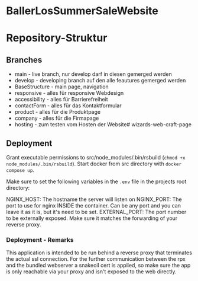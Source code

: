 # BallerLosSummerSaleWebsite

# Repository-Struktur
## Branches
- main - live branch, nur develop darf in diesen gemerged werden
- develop - developing branch auf den alle feautures gemerged werden
- BaseStructure - main page, navigation
- responsive - alles für responsive Webdesign
- accessibility - alles für Barrierefreiheit
- contactForm - alles für das Kontaktformular
- product - alles für die Produktpage
- company - alles für die Firmapage
- hosting - zum testen vom Hosten der Website# wizards-web-craft-page

## Deployment
Grant executable permissions to src/node_modules/.bin/rsbuild (`chmod +x node_modules/.bin/rsbuild`).
Start docker from src directory with `docker compose up`.

Make sure to set the following variables in the `.env` file in the projects root directory:

NGINX_HOST: The hostname the server will listen on
NGINX_PORT: The port to use for nginx INSIDE the container. Can be any port and you can leave it as it is, but it's need to be set.
EXTERNAL_PORT: The port number to be externally exposed. Make sure it matches the forwarding of your reverse proxy.

### Deployment - Remarks
This application is intended to be run behind a reverse proxy that terminates the actual ssl connection. For the further communication between the rpx and the bundled webserver a snakeoil cert is applied, so make sure the app is only reachable via your proxy and isn't exposed to the web directly.
